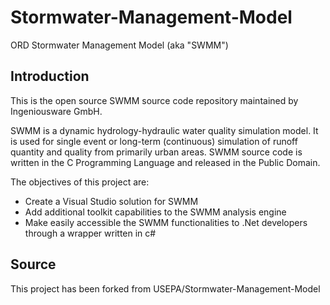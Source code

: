 Stormwater-Management-Model
===========================

ORD Stormwater Management Model (aka "SWMM")

Introduction
------------
This is the open source SWMM source code repository maintained by Ingeniousware GmbH.

SWMM is a dynamic hydrology-hydraulic water quality simulation model. It is used for single event or long-term (continuous) simulation of runoff quantity and quality from primarily urban areas. SWMM source code is written in the C Programming Language and released in the Public Domain.

The objectives of this project are:
  
   - Create a Visual Studio solution for SWMM   
   - Add additional toolkit capabilities to the SWMM analysis engine
   - Make easily accessible the SWMM functionalities to .Net developers through a wrapper written in c#    

Source
-------------
This project has been forked from USEPA/Stormwater-Management-Model
